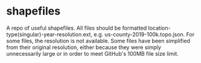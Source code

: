 # shapefiles

A repo of useful shapefiles. All files should be formatted location-type(singular)-year-resolution.ext, e.g. us-county-2019-100k.topo.json. For some files, the resolution is not available. Some files have been simplified from their original resolution, either because they were simply unnecessarily large or in order to meet GitHub's 100MB file size limit.